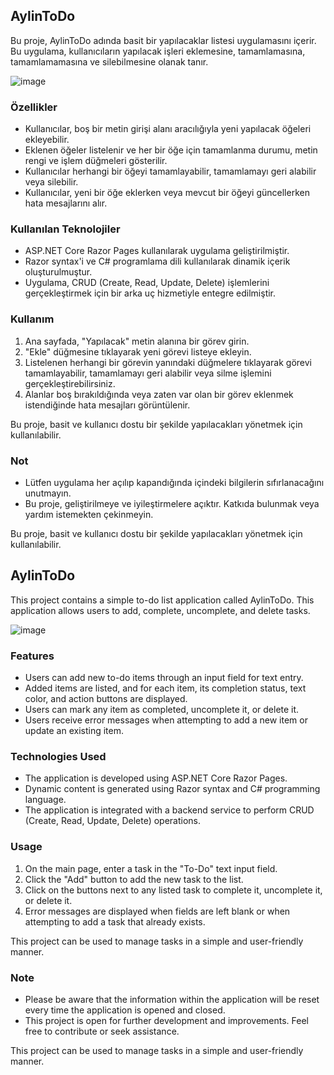 
## AylinToDo

Bu proje, AylinToDo adında basit bir yapılacaklar listesi uygulamasını içerir. Bu uygulama, kullanıcıların yapılacak işleri eklemesine, tamamlamasına, tamamlamamasına ve silebilmesine olanak tanır.

![image](https://github.com/evrendenis/AylinToDo-List/assets/155571902/a2dae655-734b-4e1d-81f0-290d8c6850b5)

### Özellikler

- Kullanıcılar, boş bir metin girişi alanı aracılığıyla yeni yapılacak öğeleri ekleyebilir.
- Eklenen öğeler listelenir ve her bir öğe için tamamlanma durumu, metin rengi ve işlem düğmeleri gösterilir.
- Kullanıcılar herhangi bir öğeyi tamamlayabilir, tamamlamayı geri alabilir veya silebilir.
- Kullanıcılar, yeni bir öğe eklerken veya mevcut bir öğeyi güncellerken hata mesajlarını alır.

### Kullanılan Teknolojiler

- ASP.NET Core Razor Pages kullanılarak uygulama geliştirilmiştir.
- Razor syntax'i ve C# programlama dili kullanılarak dinamik içerik oluşturulmuştur.
- Uygulama, CRUD (Create, Read, Update, Delete) işlemlerini gerçekleştirmek için bir arka uç hizmetiyle entegre edilmiştir.

### Kullanım

1. Ana sayfada, "Yapılacak" metin alanına bir görev girin.
2. "Ekle" düğmesine tıklayarak yeni görevi listeye ekleyin.
3. Listelenen herhangi bir görevin yanındaki düğmelere tıklayarak görevi tamamlayabilir, tamamlamayı geri alabilir veya silme işlemini gerçekleştirebilirsiniz.
4. Alanlar boş bırakıldığında veya zaten var olan bir görev eklenmek istendiğinde hata mesajları görüntülenir.

Bu proje, basit ve kullanıcı dostu bir şekilde yapılacakları yönetmek için kullanılabilir.


### Not

- Lütfen uygulama her açılıp kapandığında içindeki bilgilerin sıfırlanacağını unutmayın.
- Bu proje, geliştirilmeye ve iyileştirmelere açıktır. Katkıda bulunmak veya yardım istemekten çekinmeyin.

Bu proje, basit ve kullanıcı dostu bir şekilde yapılacakları yönetmek için kullanılabilir.



## AylinToDo

This project contains a simple to-do list application called AylinToDo. This application allows users to add, complete, uncomplete, and delete tasks.

![image](https://github.com/evrendenis/AylinToDo-List/assets/155571902/a2dae655-734b-4e1d-81f0-290d8c6850b5)

### Features

- Users can add new to-do items through an input field for text entry.
- Added items are listed, and for each item, its completion status, text color, and action buttons are displayed.
- Users can mark any item as completed, uncomplete it, or delete it.
- Users receive error messages when attempting to add a new item or update an existing item.

### Technologies Used

- The application is developed using ASP.NET Core Razor Pages.
- Dynamic content is generated using Razor syntax and C# programming language.
- The application is integrated with a backend service to perform CRUD (Create, Read, Update, Delete) operations.

### Usage

1. On the main page, enter a task in the "To-Do" text input field.
2. Click the "Add" button to add the new task to the list.
3. Click on the buttons next to any listed task to complete it, uncomplete it, or delete it.
4. Error messages are displayed when fields are left blank or when attempting to add a task that already exists.

This project can be used to manage tasks in a simple and user-friendly manner.

### Note

- Please be aware that the information within the application will be reset every time the application is opened and closed.
- This project is open for further development and improvements. Feel free to contribute or seek assistance.

This project can be used to manage tasks in a simple and user-friendly manner.





